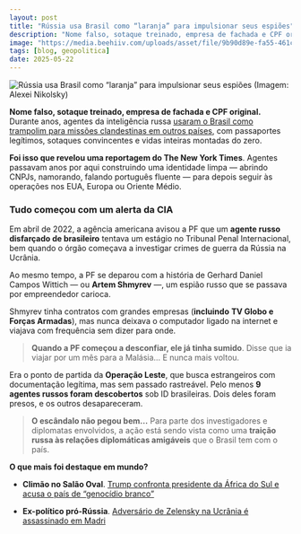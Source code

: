 ```yaml
---
layout: post
title: "Rússia usa Brasil como “laranja” para impulsionar seus espiões"
description: "Nome falso, sotaque treinado, empresa de fachada e CPF original."
image: "https://media.beehiiv.com/uploads/asset/file/9b90d89e-fa55-461c-b63d-e389783a4598/Untitled_design__6_.jpg"
tags: [blog, geopolitica]
date: 2025-05-22
---
```

![Rússia usa Brasil como “laranja” para impulsionar seus espiões](https://media.beehiiv.com/uploads/asset/file/9b90d89e-fa55-461c-b63d-e389783a4598/Untitled_design__6_.jpg)
    (Imagem: Alexei Nikolsky)

**Nome falso, sotaque treinado, empresa de fachada e CPF original.** Durante anos, agentes da inteligência russa [usaram o Brasil como trampolim para missões clandestinas em outros países](https://www.nytimes.com/pt/2025/05/21/world/europe/a-fabrica-de-espioes.html), com passaportes legítimos, sotaques convincentes e vidas inteiras montadas do zero.

**Foi isso que revelou uma reportagem do The New York Times**. Agentes passavam anos por aqui construindo uma identidade limpa — abrindo CNPJs, namorando, falando português fluente — para depois seguir às operações nos EUA, Europa ou Oriente Médio.

### Tudo começou com um alerta da CIA

Em abril de 2022, a agência americana avisou a PF que um **agente russo disfarçado de brasileiro** tentava um estágio no Tribunal Penal Internacional, bem quando o órgão começava a investigar crimes de guerra da Rússia na Ucrânia.

Ao mesmo tempo, a PF se deparou com a história de Gerhard Daniel Campos Wittich — ou **Artem Shmyrev** —, um espião russo que se passava por empreendedor carioca.

Shmyrev tinha contratos com grandes empresas (**incluindo** **TV Globo e Forças Armadas**), mas nunca deixava o computador ligado na internet e viajava com frequência sem dizer para onde.

> **Quando a PF começou a desconfiar, ele já tinha sumido**. Disse que ia viajar por um mês para a Malásia… E nunca mais voltou.

Era o ponto de partida da **Operação Leste**, que busca estrangeiros com documentação legítima, mas sem passado rastreável. Pelo menos **9 agentes russos foram descobertos** sob ID brasileiras. Dois deles foram presos, e os outros desapareceram.

> **O escândalo não pegou bem…** Para parte dos investigadores e diplomatas envolvidos, a ação está sendo vista como uma **traição russa às relações diplomáticas amigáveis** que o Brasil tem com o país.

**O que mais foi destaque em mundo?**

-   **Climão no Salão Oval**. [Trump confronta presidente da África do Sul e acusa o país de “genocídio branco”](https://www.instagram.com/reel/DJ7awTTSBeN/)
    
-   **Ex-político pró-Rússia**. [Adversário de Zelensky na Ucrânia é assassinado em Madri](https://edition.cnn.com/2025/05/21/europe/madrid-shooting-ukrainian-ex-politician-portnov-intl)
